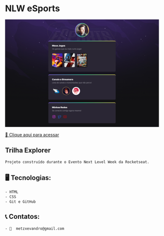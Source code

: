  # NLW eSports 

 ![preview](./.github/preview.png)

  [🔗 Clique aqui para acessar](https://metzevandro.github.io/NLW/)

  ## Trilha Explorer

    Projeto construído durante o Evento Next Level Week da Rocketseat.
 ## 🖥️ Tecnologias:

    - HTML
    - CSS
    - Git e GitHub

 ## 📞 Contatos:

    - 📧  metzxevandro@gmail.com

